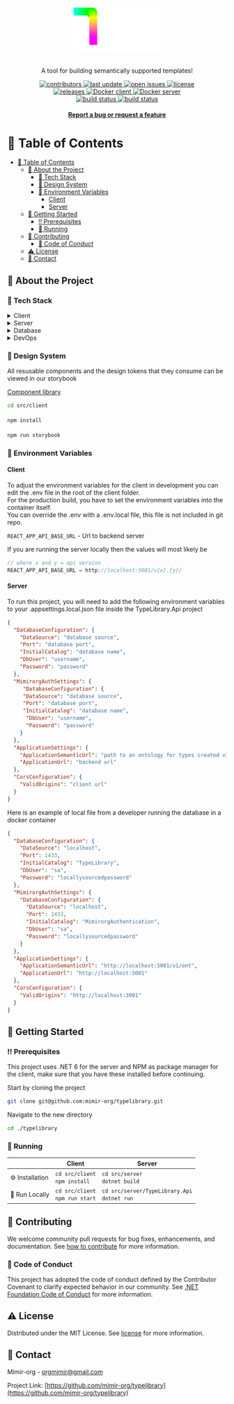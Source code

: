 <div align="center">
  <br/>
  
  <img src="src/client/src/assets/icons/logo/logoWhite.svg" alt="logo" width="200" height="auto" />
  
  <br/>
  <br/>
  
  <p>A tool for building semantically supported templates!</p>

  <div>
    <a href="https://github.com/mimir-org/typelibrary/graphs/contributors">
      <img src="https://img.shields.io/github/contributors/mimir-org/typelibrary" alt="contributors" />
    </a>
    <a href="https://github.com/mimir-org/typelibrary/commits/main">
      <img src="https://img.shields.io/github/last-commit/mimir-org/typelibrary" alt="last update" />
    </a>
    <a href="https://github.com/mimir-org/typelibrary/issues/">
      <img src="https://img.shields.io/github/issues/mimir-org/typelibrary" alt="open issues" />
    </a>
    <a href="https://github.com/mimir-org/typelibrary/blob/master/LICENSE">
      <img src="https://img.shields.io/github/license/mimir-org/typelibrary.svg" alt="license" />
    </a>
  </div>

  <div>
    <a href="https://github.com/mimir-org/typelibrary/releases">
      <img src="https://img.shields.io/github/v/release/mimir-org/typelibrary" alt="releases">
    </a>
    <a href="https://hub.docker.com/repository/docker/mimirorg/typelibrary-client">
      <img alt="Docker client" src="https://img.shields.io/docker/v/mimirorg/typelibrary-client?label=docker%20client">
    </a>
    <a href="https://hub.docker.com/repository/docker/mimirorg/typelibrary-server">
      <img alt="Docker server" src="https://img.shields.io/docker/v/mimirorg/typelibrary-server?label=docker%20server">
    </a>
  </div>

  <div>
    <a href="https://github.com/mimir-org/typelibrary/actions/workflows/main.yaml">
      <img src="https://github.com/mimir-org/typelibrary/actions/workflows/main.yaml/badge.svg?branch=main" alt="build status" />
    </a>
    <a href="https://github.com/mimir-org/typelibrary/actions/workflows/dev.yaml">
      <img src="https://github.com/mimir-org/typelibrary/actions/workflows/dev.yaml/badge.svg?branch=dev" alt="build status" />
    </a>
  </div>
  
  <h4>
  <a href="https://github.com/mimir-org/typelibrary/issues">Report a bug or request a feature</a>
  </h4>
</div>

# :notebook_with_decorative_cover: Table of Contents

- [:notebook_with_decorative_cover: Table of Contents](#notebook_with_decorative_cover-table-of-contents)
  - [:star2: About the Project](#star2-about-the-project)
    - [:space_invader: Tech Stack](#space_invader-tech-stack)
    - [:art: Design System](#art-design-system)
    - [:key: Environment Variables](#key-environment-variables)
      - [Client](#client)
      - [Server](#server)
  - [:toolbox: Getting Started](#toolbox-getting-started)
    - [:bangbang: Prerequisites](#bangbang-prerequisites)
    - [:running: Running](#running-running)
  - [:wave: Contributing](#wave-contributing)
    - [:scroll: Code of Conduct](#scroll-code-of-conduct)
  - [:warning: License](#warning-license)
  - [:handshake: Contact](#handshake-contact)
  
## :star2: About the Project

### :space_invader: Tech Stack

<details>
  <summary>Client</summary>
  <ul>
    <li><a href="https://www.typescriptlang.org/">Typescript</a></li>
    <li><a href="https://reactjs.org/">React.js</a></li>
    <li><a href="https://reactrouterdotcom.fly.dev/">React Router</a></li>
    <li><a href="https://react-hook-form.com/">React Hook Form</a></li>
    <li><a href="https://react-query.tanstack.com/">React Query</a></li>
    <li><a href="https://axios-http.com/">Axios</a></li>
    <li><a href="https://fakerjs.dev/">Faker</a></li>
    <li><a href="https://storybook.js.org/">Storybook</a></li>
    <li><a href="https://www.framer.com/motion/">Framer Motion</a></li>
    <li><a href="https://www.radix-ui.com/">Radix UI (Primitives)</a></li>
    <li><a href="https://styled-components.com/">styled-components</a></li>
    <li><a href="https://styled-icons.dev/">styled-icons</a></li>
    <li><a href="https://polished.js.org/">polished</a></li>
    <li><a href="https://react.i18next.com/">react-i18next</a></li>
  </ul>
</details>

<details>
  <summary>Server</summary>
  <ul>
    <li><a href="https://dotnet.microsoft.com/en-us/languages/csharp">C#</a></li>
    <li><a href="https://docs.microsoft.com/en-us/aspnet/core/">ASP.NET</a></li>
    <li><a href="https://docs.microsoft.com/en-us/azure/active-directory/develop/">MSAL.NET</a></li>
    <li><a href="https://www.newtonsoft.com/json">Json.NET</a></li>
    <li><a href="https://docs.microsoft.com/en-us/ef/">Entity Framework</a></li>
    <li><a href="https://automapper.org/">AutoMapper</a></li>
    <li><a href="https://xunit.net/">xUnit.NET</a></li>
    <li><a href="https://github.com/domaindrivendev/Swashbuckle.AspNetCore">Swashbuckle</a></li>
    <li><a href="https://github.com/moq/moq4">Moq</a></li>
    <li><a href="https://sendgrid.com/">Sendgrid</a></li>
    <li><a href="https://github.com/pankleks/TypeScriptBuilder">TypeScriptBuilder</a></li>
  </ul>
</details>

<details>
<summary>Database</summary>
  <ul>
    <li><a href="https://www.microsoft.com/en-us/sql-server/">MSSQL</a></li>
  </ul>
</details>

<details>
<summary>DevOps</summary>
  <ul>
    <li><a href="https://www.docker.com/">Docker</a></li>
    <li><a href="https://github.com/features/actions">Github Actions</a></li>
    <li><a href="https://www.terraform.io/">Terraform</a></li>
  </ul>
</details>

### :art: Design System

All resusable components and the design tokens that they consume can be viewed in our storybook

<a href="https://github.com/mimir-org/typelibrary/tree/dev/src/client/src/complib">Component library</a>

```bash
cd src/client

npm install

npm run storybook
```

### :key: Environment Variables

#### Client

To adjust the environment variables for the client in development you can edit the .env file in the root of the client folder.  
For the production build, you have to set the environment variables into the container itself.  
You can override the .env with a .env.local file, this file is not included in git repo.

`REACT_APP_API_BASE_URL` - Url to backend server

If you are running the server locally then the values will most likely be  

```js
// where x and y = api version
REACT_APP_API_BASE_URL = http://localhost:5001/v{x}.{y}/
```

#### Server

To run this project, you will need to add the following environment variables to your .appsettings.local.json file inside the TypeLibrary.Api project

```json
{
  "DatabaseConfiguration": {
    "DataSource": "database source",
    "Port": "database port",
    "InitialCatalog": "database name",
    "DbUser": "username",
    "Password": "password"
  },
  "MimirorgAuthSettings": {
     "DatabaseConfiguration": {
     "DataSource": "database source",
     "Port": "database port",
     "InitialCatalog": "database name",
      "DbUser": "username",
      "Password": "password"
    }
  },
  "ApplicationSettings": {
    "ApplicationSemanticUrl": "path to an ontology for types created via application",
    "ApplicationUrl": "backend url"
  },
  "CorsConfiguration": {
    "ValidOrigins": "client url"
  }
}
```

Here is an example of local file from a developer running the database in a docker container

```json
{
  "DatabaseConfiguration": {
    "DataSource": "localhost",
    "Port": 1433,
    "InitialCatalog": "TypeLibrary",
    "DbUser": "sa",
    "Password": "locallysourcedpassword"
  },
  "MimirorgAuthSettings": {
    "DatabaseConfiguration": {
      "DataSource": "localhost",
      "Port": 1433,
      "InitialCatalog": "MimirorgAuthentication",
      "DbUser": "sa",
      "Password": "locallysourcedpassword"
    }
  },
  "ApplicationSettings": {
    "ApplicationSemanticUrl": "http://localhost:5001/v1/ont",
    "ApplicationUrl": "http://localhost:5001"
  },
  "CorsConfiguration": {
    "ValidOrigins": "http://localhost:3001"
  }
}
```

## :toolbox: Getting Started

### :bangbang: Prerequisites

This project uses .NET 6 for the server and NPM as package manager for the client,
make sure that you have these installed before continuing.

Start by cloning the project

```bash
git clone git@github.com:mimir-org/typelibrary.git
```

Navigate to the new directory

```bash
cd ./typelibrary
```

### :running: Running

|                         | Client      | Server      |
| ----------------------- | ----------- | ----------- |
| :gear: Installation     | ```cd src/client``` <br /> ```npm install```   | ```cd src/server``` <br /> ```dotnet build```      |
| :running: Run Locally   | ```cd src/client``` <br /> ```npm run start``` | ```cd src/server/TypeLibrary.Api``` <br /> ```dotnet run```      

## :wave: Contributing

We welcome community pull requests for bug fixes, enhancements, and documentation. See [how to contribute](./CONTRIBUTING.md) for more information.

### :scroll: Code of Conduct

This project has adopted the code of conduct defined by the Contributor Covenant to clarify expected behavior in our community. See [.NET Foundation Code of Conduct](https://dotnetfoundation.org/about/code-of-conduct) for more information.

## :warning: License

Distributed under the MIT License. See [license](./LICENSE) for more information.

## :handshake: Contact

Mimir-org - orgmimir@gmail.com

Project Link: [https://github.com/mimir-org/typelibrary](https://github.com/mimir-org/typelibrary)
